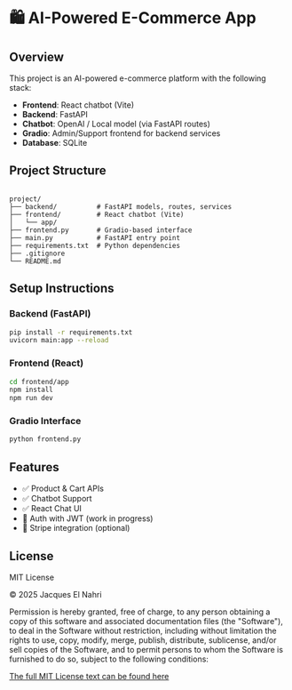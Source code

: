 # 🛍️ AI-Powered E-Commerce App

## Overview
This project is an AI-powered e-commerce platform with the following stack:

- **Frontend**: React chatbot (Vite)
- **Backend**: FastAPI
- **Chatbot**: OpenAI / Local model (via FastAPI routes)
- **Gradio**: Admin/Support frontend for backend services
- **Database**: SQLite

## Project Structure
```

project/
├── backend/          # FastAPI models, routes, services
├── frontend/         # React chatbot (Vite)
│   └── app/
├── frontend.py       # Gradio-based interface
├── main.py           # FastAPI entry point
├── requirements.txt  # Python dependencies
├── .gitignore
└── README.md

````

## Setup Instructions

### Backend (FastAPI)
```bash
pip install -r requirements.txt
uvicorn main:app --reload
````

### Frontend (React)

```bash
cd frontend/app
npm install
npm run dev
```

### Gradio Interface

```bash
python frontend.py
```

## Features

* ✅ Product & Cart APIs
* ✅ Chatbot Support
* ✅ React Chat UI
* 🔄 Auth with JWT (work in progress)
* 🔄 Stripe integration (optional)

## License

MIT License

© 2025 Jacques El Nahri

Permission is hereby granted, free of charge, to any person obtaining a copy
of this software and associated documentation files (the "Software"), to deal
in the Software without restriction, including without limitation the rights
to use, copy, modify, merge, publish, distribute, sublicense, and/or sell
copies of the Software, and to permit persons to whom the Software is
furnished to do so, subject to the following conditions:

[The full MIT License text can be found here](https://choosealicense.com/licenses/mit/)

